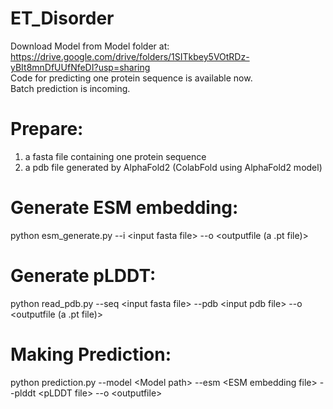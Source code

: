 # ET_Disorder
Download Model from Model folder at: https://drive.google.com/drive/folders/1SITkbey5VOtRDz-yBIt8mnDfUUfNfeDI?usp=sharing  <br>
Code for predicting one protein sequence is available now.<br>
Batch prediction is incoming.
# Prepare:
1. a fasta file containing one protein sequence
2. a pdb file generated by AlphaFold2 (ColabFold using AlphaFold2 model)

# Generate ESM embedding:
python esm_generate.py --i \<input fasta file\> --o \<outputfile (a .pt file)\>

# Generate pLDDT:
python read_pdb.py --seq \<input fasta file\> --pdb \<input pdb file\> --o \<outputfile (a .pt file)\>

# Making Prediction:
python prediction.py --model \<Model path\> --esm \<ESM embedding file\> --plddt \<pLDDT file\> --o \<outputfile\>
